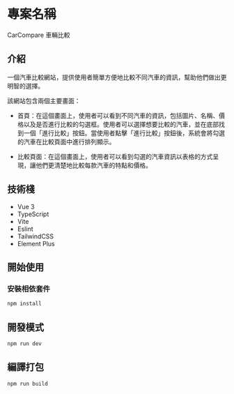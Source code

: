 # 專案名稱

CarCompare 車輛比較

## 介紹

一個汽車比較網站，提供使用者簡單方便地比較不同汽車的資訊，幫助他們做出更明智的選擇。

該網站包含兩個主要畫面：

- 首頁：在這個畫面上，使用者可以看到不同汽車的資訊，包括圖片、名稱、價格以及是否進行比較的勾選框。使用者可以選擇想要比較的汽車，並在底部找到一個「進行比較」按鈕。當使用者點擊「進行比較」按鈕後，系統會將勾選的汽車在比較頁面中進行排列顯示。

- 比較頁面：在這個畫面上，使用者可以看到勾選的汽車資訊以表格的方式呈現，讓他們更清楚地比較每款汽車的特點和價格。

## 技術棧

- Vue 3
- TypeScript
- Vite
- Eslint
- TailwindCSS
- Element Plus

## 開始使用

### 安裝相依套件

```bash
npm install
```

## 開發模式
```bash
npm run dev
```

## 編譯打包
```bash
npm run build
```

